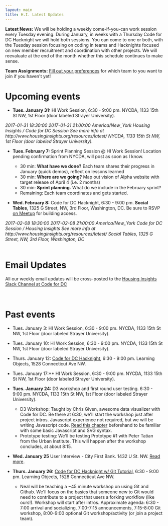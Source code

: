 ```yaml
---
layout: main
title: H.I. Latest Updates
---
```

<div class="well">
  <p><strong>Latest News:</strong>
      We will be holding a weekly come-if-you-can work session every Tuesday evening. During January, in weeks with a Thursday Code for DC Hacknight we will hold both sessions. You can come to one or both, with the Tuesday session focusing on coding in teams and Hacknights focused on new member recruitment and coordination with other projects. We will reevaluate at the end of the month whether this schedule continues to make sense.
    </p>
</div>

<div class="well">
  <p><strong>Team Assignments:</strong>
      <a href="https://docs.google.com/spreadsheets/d/1gjOu2WRdGH-FiJ1u8GBRLVJo118hnfiH8SGT9fD3mVI/edit#gid=0">Fill out your preferences</a> for which team to you want to join if you haven't yet!
    </p>
</div>

# Upcoming events

* **Tues. January 31:** HI Work Session, 6:30 - 9:00 pm. NYCDA, 1133 15th St NW, 1st Floor (door labeled Strayer University).
<span class="addtocalendar atc-style-menu-wb calendar-link">
    <var class="atc_event">
        <var class="atc_date_start">2017-01-31 18:30:00</var>
        <var class="atc_date_end">2017-01-31 21:00:00</var>
        <var class="atc_timezone">America/New_York</var>
        <var class="atc_title">Housing Insights / Code for DC Session</var>
        <var class="atc_description">See more info at http://www.housinginsights.org/resources/latest/</var>
        <var class="atc_location">NYCDA, 1133 15th St NW, 1st Floor (door labeled Strayer University).</var>
    </var>
</span>


* **Tues. February 7:** Sprint Planning Session @ HI Work Session! Location pending confirmation from NYCDA, will post as soon as I know. 
    * 30 min: **What have we done?** Each team shares their progress in January (quick demos), reflect on lessons learned
    * 30 min: **Where are we going?** Map out vision of Alpha website with target release of April 4 (i.e. 2 months)
    * 30 min: **Sprint planning.** What do we include in the February sprint?
    * Remaining: Each team coordinates and gets started. 

* **Wed. February 8:** Code for DC Hacknight, 6:30 - 9:00 pm. **Social Tables**, 1325 G Street, NW, 3rd Floor, Washington, DC. Be sure to RSVP [on Meetup](https://www.meetup.com/Code-for-DC/events/236970582/) for building access.
<span class="addtocalendar atc-style-menu-wb calendar-link">
    <var class="atc_event">
        <var class="atc_date_start">2017-02-08 18:30:00</var>
        <var class="atc_date_end">2017-02-08 21:00:00</var>
        <var class="atc_timezone">America/New_York</var>
        <var class="atc_title">Code for DC Session / Housing Insights</var>
        <var class="atc_description">See more info at http://www.housinginsights.org/resources/latest/</var>
        <var class="atc_location">Social Tables, 1325 G Street, NW, 3rd Floor, Washington, DC </var>
    </var>
</span>

<br/>
<br/>


# Email Updates

All our weekly email updates will be cross-posted to the [Housing Insights Slack Channel at Code for DC](https://codefordc.slack.com/messages/housing-insights/)

<br/>


# Past events

* Tues. January 3: HI Work Session, 6:30 - 9:00 pm. NYCDA, 1133 15th St NW, 1st Floor (door labeled Strayer University).
* Tues. January 10: HI Work Session, 6:30 - 9:00 pm. NYCDA, 1133 15th St NW, 1st Floor (door labeled Strayer University).
* Thurs. January 12: [Code for DC Hacknight](https://www.meetup.com/Code-for-DC/events/236380428/), 6:30 - 9:00 pm. Learning Objects, 1528 Connecticut Ave NW.
* Tues. January 17:** HI Work Session, 6:30 - 9:00 pm. NYCDA, 1133 15th St NW, 1st Floor (door labeled Strayer University).

* **Tues. January 24:** D3 workshop and first round user testing. 6:30 - 9:00 pm. NYCDA, 1133 15th St NW, 1st Floor (door labeled Strayer University).
  * D3 Workshop: Taught by Chris Given, awesome data visualizer with Code for DC. Be there at 6:30, we'll start the workshop just after project intros. Javascript experience not required, but we will be writing Javascript code. [Read this chapter](http://chimera.labs.oreilly.com/books/1230000000345/ch03.html#_variables) beforehand to be familiar with some basic Javascript and SVG syntax.
  * Prototype testing: We'll be testing Prototype #1 with Peter Tatian from the Urban Institute. This will happen after the workshop concludes, at about 8:15.

* **Wed. January 25** User Interview - City First Bank. 1432 U St. NW. [Read more]({{site.baseurl}}/resources/latest/city-first.html).
* **Thurs. January 26:** [Code for DC Hacknight w/ Git Tutorial](https://www.meetup.com/Code-for-DC/events/236970529/), 6:30 - 9:00 pm. Learning Objects, 1528 Connecticut Ave NW.
  * Neal will be teaching a ~45 minute workshop on using Git and Github. We'll focus on the basics that someone new to Git would need to contribute to a project that users a forking workflow (like ours!). Workshop will start after intros. Approximate agenda: 6:30 - 7:00 arrival and socializing, 7:00-7:15 announcements, 7:15-8:00 Git workshop, 8:00-9:00 optional Git workshop/activity (or join a project team).
